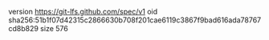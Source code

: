 version https://git-lfs.github.com/spec/v1
oid sha256:51b1f07d42315c2866630b708f201cae6119c3867f9bad616ada78767cd8b829
size 576
